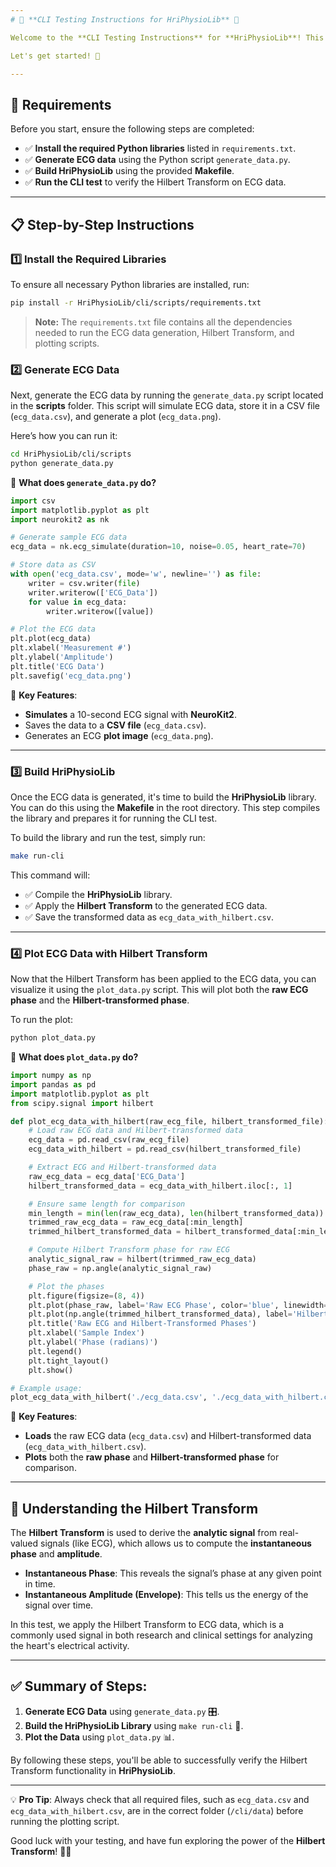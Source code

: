 ```yaml
---
# 🚀 **CLI Testing Instructions for HriPhysioLib** 🚀

Welcome to the **CLI Testing Instructions** for **HriPhysioLib**! This guide will walk you through testing the **Hilbert Transform** functionality using sample ECG (Electrocardiogram) data. The Hilbert Transform is a key mathematical tool used for signal analysis in physiological studies like ECG, where it helps extract important signal properties like the **instantaneous phase** and **amplitude**.

Let's get started! 🏁

---
```


## 🎯 **Requirements** 

Before you start, ensure the following steps are completed:

- ✅ **Install the required Python libraries** listed in `requirements.txt`.
- ✅ **Generate ECG data** using the Python script `generate_data.py`.
- ✅ **Build HriPhysioLib** using the provided **Makefile**.
- ✅ **Run the CLI test** to verify the Hilbert Transform on ECG data.

---

## 📋 **Step-by-Step Instructions**

### 1️⃣ **Install the Required Libraries** 

To ensure all necessary Python libraries are installed, run:

```bash
pip install -r HriPhysioLib/cli/scripts/requirements.txt
```

> **Note:** The `requirements.txt` file contains all the dependencies needed to run the ECG data generation, Hilbert Transform, and plotting scripts.

### 2️⃣ **Generate ECG Data**

Next, generate the ECG data by running the `generate_data.py` script located in the **scripts** folder. This script will simulate ECG data, store it in a CSV file (`ecg_data.csv`), and generate a plot (`ecg_data.png`).

Here’s how you can run it:

```bash
cd HriPhysioLib/cli/scripts
python generate_data.py
```

📝 **What does `generate_data.py` do?**

```python
import csv
import matplotlib.pyplot as plt
import neurokit2 as nk

# Generate sample ECG data
ecg_data = nk.ecg_simulate(duration=10, noise=0.05, heart_rate=70)

# Store data as CSV
with open('ecg_data.csv', mode='w', newline='') as file:
    writer = csv.writer(file)
    writer.writerow(['ECG_Data'])
    for value in ecg_data:
        writer.writerow([value])

# Plot the ECG data
plt.plot(ecg_data)
plt.xlabel('Measurement #')
plt.ylabel('Amplitude')
plt.title('ECG Data')
plt.savefig('ecg_data.png')
```

📌 **Key Features**:
- **Simulates** a 10-second ECG signal with **NeuroKit2**.
- Saves the data to a **CSV file** (`ecg_data.csv`).
- Generates an ECG **plot image** (`ecg_data.png`).

---

### 3️⃣ **Build HriPhysioLib**

Once the ECG data is generated, it's time to build the **HriPhysioLib** library. You can do this using the **Makefile** in the root directory. This step compiles the library and prepares it for running the CLI test.

To build the library and run the test, simply run:

```bash
make run-cli
```

This command will:
- ✅ Compile the **HriPhysioLib** library.
- ✅ Apply the **Hilbert Transform** to the generated ECG data.
- ✅ Save the transformed data as `ecg_data_with_hilbert.csv`.

---

### 4️⃣ **Plot ECG Data with Hilbert Transform**

Now that the Hilbert Transform has been applied to the ECG data, you can visualize it using the `plot_data.py` script. This will plot both the **raw ECG phase** and the **Hilbert-transformed phase**.

To run the plot:

```bash
python plot_data.py
```

📝 **What does `plot_data.py` do?**

```python
import numpy as np
import pandas as pd
import matplotlib.pyplot as plt
from scipy.signal import hilbert

def plot_ecg_data_with_hilbert(raw_ecg_file, hilbert_transformed_file):
    # Load raw ECG data and Hilbert-transformed data
    ecg_data = pd.read_csv(raw_ecg_file)
    ecg_data_with_hilbert = pd.read_csv(hilbert_transformed_file)

    # Extract ECG and Hilbert-transformed data
    raw_ecg_data = ecg_data['ECG_Data']
    hilbert_transformed_data = ecg_data_with_hilbert.iloc[:, 1]

    # Ensure same length for comparison
    min_length = min(len(raw_ecg_data), len(hilbert_transformed_data))
    trimmed_raw_ecg_data = raw_ecg_data[:min_length]
    trimmed_hilbert_transformed_data = hilbert_transformed_data[:min_length]

    # Compute Hilbert Transform phase for raw ECG
    analytic_signal_raw = hilbert(trimmed_raw_ecg_data)
    phase_raw = np.angle(analytic_signal_raw)

    # Plot the phases
    plt.figure(figsize=(8, 4))
    plt.plot(phase_raw, label='Raw ECG Phase', color='blue', linewidth=2)
    plt.plot(np.angle(trimmed_hilbert_transformed_data), label='Hilbert Phase', color='red', linewidth=2)
    plt.title('Raw ECG and Hilbert-Transformed Phases')
    plt.xlabel('Sample Index')
    plt.ylabel('Phase (radians)')
    plt.legend()
    plt.tight_layout()
    plt.show()

# Example usage:
plot_ecg_data_with_hilbert('./ecg_data.csv', './ecg_data_with_hilbert.csv')
```

📌 **Key Features**:
- **Loads** the raw ECG data (`ecg_data.csv`) and Hilbert-transformed data (`ecg_data_with_hilbert.csv`).
- **Plots** both the **raw phase** and **Hilbert-transformed phase** for comparison.

---

## 🧠 **Understanding the Hilbert Transform**

The **Hilbert Transform** is used to derive the **analytic signal** from real-valued signals (like ECG), which allows us to compute the **instantaneous phase** and **amplitude**.

- **Instantaneous Phase**: This reveals the signal’s phase at any given point in time.
- **Instantaneous Amplitude (Envelope)**: This tells us the energy of the signal over time.

In this test, we apply the Hilbert Transform to ECG data, which is a commonly used signal in both research and clinical settings for analyzing the heart's electrical activity.

---

## ✅ **Summary of Steps**:

1. **Generate ECG Data** using `generate_data.py` 🎛️.
2. **Build the HriPhysioLib Library** using `make run-cli` 🔨.
3. **Plot the Data** using `plot_data.py` 📊.

By following these steps, you'll be able to successfully verify the Hilbert Transform functionality in **HriPhysioLib**.

---

💡 **Pro Tip**: Always check that all required files, such as `ecg_data.csv` and `ecg_data_with_hilbert.csv`, are in the correct folder (`/cli/data`) before running the plotting script.

Good luck with your testing, and have fun exploring the power of the **Hilbert Transform**! 🚀🔬